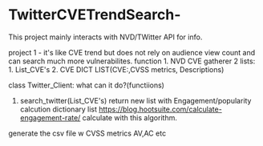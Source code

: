 # TwitterCVETrendSearch-




This project mainly interacts with NVD/TWitter API for info.

project 1 - it's like CVE trend but does not rely on audience view count and can search much more vulnerabilites.
function 1. NVD CVE gatherer
2 lists: 1. List_CVE's 2. CVE DICT LIST(CVE:,CVSS metrics, Descriptions)

class Twitter_Client: 
what can it do?(functiions)
1. search_twitter(List_CVE's) return new list with Engagement/popularity calcution
dictionary list
https://blog.hootsuite.com/calculate-engagement-rate/ calculate  with this algorithm.

 generate the csv file w CVSS metrics AV,AC etc

